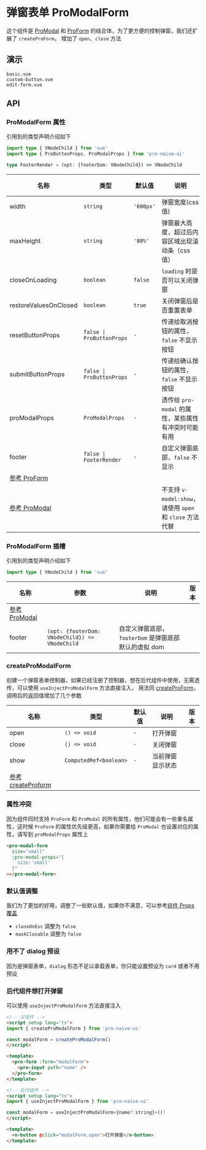 # 弹窗表单 ProModalForm
<!--single-column-->

这个组件是 [ProModal](modal) 和 [ProForm](form) 的结合体，为了更方便的控制弹窗，我们还扩展了 `createProForm`，
增加了 `open`、`close` 方法

## 演示

```demo
basic.vue
custom-button.vue
edit-form.vue
```

## API
### ProModalForm 属性
引用到的类型声明介绍如下
```typescript
import type { VNodeChild } from 'vue'
import type { ProButtonProps, ProModalProps } from 'pro-naive-ui'

type FooterRender = (opt: {footerDom: VNodeChild}) => VNodeChild
```

| 名称                                 | 类型                      | 默认值    | 说明                                                     | 版本 |
| ------------------------------------ | ------------------------- | --------- | -------------------------------------------------------- | ---- |
| width                                | `string`                  | `'600px'` | 弹窗宽度(css 值)                                         |      |
| maxHeight                            | `string`                  | `'80%'`   | 弹窗最大高度，超过后内容区域出现滚动条（css 值）         |      |
| closeOnLoading                       | `boolean`                 | `false`   | `loading` 时是否可以关闭弹窗                             |      |
| restoreValuesOnClosed                | `boolean`                 | `true`    | 关闭弹窗后是否重置表单                                   |      |
| resetButtonProps                     | `false \| ProButtonProps` | `-`       | 传递给取消按钮的属性，`false` 不显示按钮                 |      |
| submitButtonProps                    | `false \| ProButtonProps` | `-`       | 传递给确认按钮的属性，`false` 不显示按钮                 |      |
| proModalProps                        | `ProModalProps`           | `-`       | 透传给 `pro-modal` 的属性，某些属性有冲突时可能有用      |      |
| footer                               | `false \| FooterRender`   | `-`       | 自定义弹窗底部，`false` 不显示                           |      |
| [参考 ProForm](form#ProForm-属性)    |                           |           |                                                          |      |
| [参考 ProModal](modal#ProModal-属性) |                           |           | 不支持 `v-model:show`，请使用 `open` 和 `close` 方法代替 |      |

### ProModalForm 插槽
引用到的类型声明介绍如下
```typescript
import type { VNodeChild } from 'vue'
```

| 名称                                 | 参数                                           | 说明                                                 | 版本 |
| ------------------------------------ | ---------------------------------------------- | ---------------------------------------------------- | ---- |
| [参考 ProModal](modal#ProModal-插槽) |                                                |                                                      |      |
| footer                               | `(opt: {footerDom: VNodeChild}) => VNodeChild` | 自定义弹窗底部，`footerDom` 是弹窗底部默认的虚拟 dom |      |

### createProModalForm
创建一个弹窗表单控制器，如果已经注册了控制器，想在后代组件中使用，无需透传，可以使用 `useInjectProModalForm` 方法直接注入，
用法同 [createProForm](form#createProForm)，调用后的返回值增加了几个参数

| 名称                                              | 类型                   | 默认值 | 说明             | 版本 |
| ------------------------------------------------- | ---------------------- | ------ | ---------------- | ---- |
| open                                              | `() => void`           | `-`    | 打开弹窗         |      |
| close                                             | `() => void`           | `-`    | 关闭弹窗         |      |
| show                                              | `ComputedRef<boolean>` | `-`    | 当前弹窗显示状态 |      |
| [参考 createProform](form#createProForm-Returned) |                        |        |                  |      |

### 属性冲突
因为组件同时支持 `ProForm` 和 `ProModal` 的所有属性，他们可能会有一些重名属性，这时候 `ProForm` 的属性优先级更高，如果你需要给 `ProModal`
也设置对应的属性，请写到 `proModalProps` 属性上
```html
<pro-modal-form
  size="small"
  :pro-modal-props="{
    size:'small'
  }"
></pro-modal-form>
```

### 默认值调整
我们为了更加的好用，调整了一些默认值，如果你不满意，可以参考[组件 Props 覆盖](config-provider#prop-overrides.vue)
- `closeOnEsc` 调整为 `false`
- `maskClosable` 调整为 `false`

### 用不了 dialog 预设
因为是弹窗表单，`dialog` 形态不足以承载表单，你只能设置预设为 `card` 或者不用预设

### 后代组件想打开弹窗
可以使用 `useInjectProModalForm` 方法直接注入
```html
<!-- 父组件 -->
<script setup lang="ts">
import { createProModalForm } from 'pro-naive-ui'

const modalForm = createProModalForm()
</script>

<template>
  <pro-form :form="modalForm">
    <pro-input path="name" />
  </pro-form>
</template>

<!-- 后代组件 -->
<script setup lang="ts">
import { useInjectProModalForm } from 'pro-naive-ui'

const modalForm = useInjectProModalForm<{name?:string}>()!
</script>

<template>
  <n-button @click="modalForm.open">打开弹窗</n-button>
</template>
```
